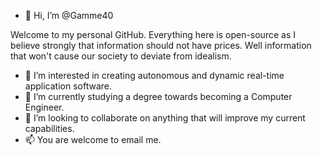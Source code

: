 - 👋 Hi, I’m @Gamme40

Welcome to my personal GitHub. Everything here is open-source as I believe strongly that information should not have prices.
Well information that won't cause our society to deviate from idealism.

- 👀 I’m interested in creating autonomous and dynamic real-time application software.
- 🌱 I’m currently studying a degree towards becoming a Computer Engineer.
- 💞️ I’m looking to collaborate on anything that will improve my current capabilities.
- 📫 You are welcome to email me.

<!---
Gamme40/Gamme40 is a ✨ special ✨ repository because its `README.md` (this file) appears on your GitHub profile.
You can click the Preview link to take a look at your changes.
--->
